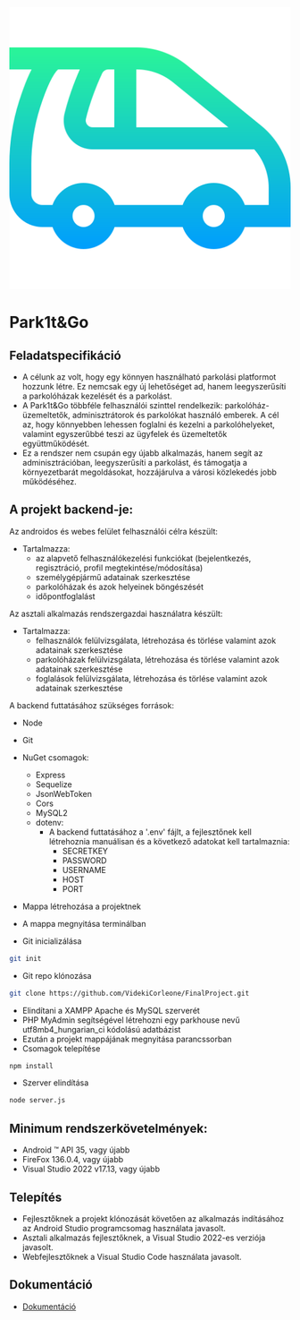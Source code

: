![GKN_logo](https://github.com/VidekiCorleone/FinalProject/blob/main/asztali/project_alpha_0.1/project_alpha_0.1/bin/kiskocsi.png)

# Park1t&Go

## Feladatspecifikáció
- A célunk az volt, hogy egy könnyen használható parkolási platformot hozzunk létre. Ez nemcsak egy új lehetőséget ad, hanem leegyszerűsíti a parkolóházak kezelését és a parkolást.
- A Park1t&Go többféle felhasználói szinttel rendelkezik: parkolóház-üzemeltetők, adminisztrátorok és parkolókat használó emberek. A cél az, hogy könnyebben lehessen foglalni és kezelni a parkolóhelyeket, valamint egyszerűbbé teszi az ügyfelek és üzemeltetők együttműködését. 
- Ez a rendszer nem csupán egy újabb alkalmazás, hanem segít az adminisztrációban, leegyszerűsíti a parkolást, és támogatja a környezetbarát megoldásokat, hozzájárulva a városi közlekedés jobb működéséhez.

## A projekt backend-je:
Az androidos és webes felület felhasználói célra készült:
- Tartalmazza:
  - az alapvető felhasználókezelési funkciókat (bejelentkezés, regisztráció, profil megtekintése/módosítása)
  - személygépjármű adatainak szerkesztése
  - parkolóházak és azok helyeinek böngészését
  - időpontfoglalást

Az asztali alkalmazás rendszergazdai használatra készült:
- Tartalmazza:
  - felhasználók felülvizsgálata, létrehozása és törlése valamint azok adatainak szerkesztése
  - parkolóházak felülvizsgálata, létrehozása és törlése valamint azok adatainak szerkesztése
  - foglalások felülvizsgálata, létrehozása és törlése valamint azok adatainak szerkesztése

A backend futtatásához szükséges források:
- Node
- Git
- NuGet csomagok:
  - Express
  - Sequelize
  - JsonWebToken
  - Cors
  - MySQL2
  - dotenv:
    - A backend futtatásához a '.env' fájlt, a fejlesztőnek kell létrehoznia manuálisan és a következő adatokat kell tartalmaznia:
      - SECRETKEY
      - PASSWORD
      - USERNAME
      - HOST
      - PORT

- Mappa létrehozása a projektnek
- A mappa megnyitása terminálban
- Git inicializálása

```sh
git init
```

- Git repo klónozása

```sh
git clone https://github.com/VidekiCorleone/FinalProject.git
```

- Elindítani a XAMPP Apache és MySQL szerverét
- PHP MyAdmin segítségével létrehozni egy parkhouse nevű utf8mb4_hungarian_ci kódolású adatbázist
- Ezután a projekt mappájának megnyitása parancssorban
- Csomagok telepítése

```sh
npm install
```

- Szerver elindítása

```sh
node server.js
```

## Minimum rendszerkövetelmények:
- Android ™ API 35, vagy újabb
- FireFox 136.0.4, vagy újabb
- Visual Studio 2022 v17.13, vagy újabb

## Telepítés
- Fejlesztőknek a projekt klónozását követően az alkalmazás indításához az Android Studio programcsomag használata javasolt.
- Asztali alkalmazás fejlesztőknek, a Visual Studio 2022-es verziója javasolt.
- Webfejlesztőknek a Visual Studio Code használata javasolt.

## Dokumentáció
- [Dokumentáció](https://github.com/VidekiCorleone/FinalProject/blob/main/Dokument%C3%A1ci%C5%91.docx)
